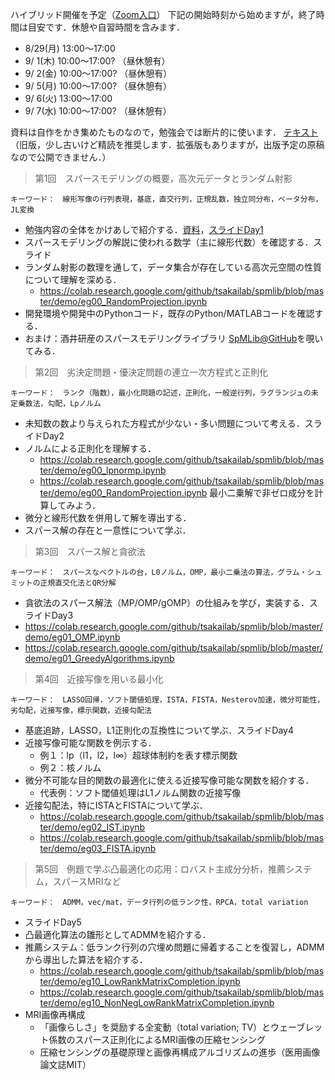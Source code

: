 ハイブリッド開催を予定（[Zoom入口](https://nagasaki-u-ac-jp.zoom.us/j/81437775298?pwd=S2ZZajZTbU1YQ0UxRkJOMDFuYmViZz09)）
下記の開始時刻から始めますが，終了時間は目安です．休憩や自習時間を含みます．
- 8/29(月) 13:00～17:00
- 9/ 1(木) 10:00～17:00? （昼休憩有）
- 9/ 2(金) 10:00～17:00? （昼休憩有）
- 9/ 5(月) 10:00～17:00? （昼休憩有）
- 9/ 6(火) 13:00～17:00
- 9/ 7(水) 10:00～17:00? （昼休憩有）

資料は自作をかき集めたものなので，勉強会では断片的に使います．
[テキスト](https://drive.google.com/file/d/0Bx4bEpaTSFcgWkRJWnl2WVNheVU)（旧版，少し古いけど精読を推奨します．拡張版もありますが，出版予定の原稿なので公開できません．）


> 第1回　スパースモデリングの概要，高次元データとランダム射影

    キーワード：　線形写像の行列表現，基底，直交行列，正規乱数，独立同分布，ベータ分布，JL変換
- 勉強内容の全体をかけあしで紹介する．[資料](https://drive.google.com/file/d/0Bx4bEpaTSFcgeU5LNW1rMUZMMDA)，[スライドDay1](slides/Day01.pdf)
- スパースモデリングの解説に使われる数学（主に線形代数）を確認する．スライド
- ランダム射影の数理を通して，データ集合が存在している高次元空間の性質について理解を深める．
  - https://colab.research.google.com/github/tsakailab/spmlib/blob/master/demo/eg00_RandomProjection.ipynb
- 開発環境や開発中のPythonコード，既存のPython/MATLABコードを確認する．
- おまけ：酒井研産のスパースモデリングライブラリ [SpMLib@GitHub](https://github.com/tsakailab/spmlib)を覗いてみる．


> 第2回　劣決定問題・優決定問題の連立一次方程式と正則化

    キーワード：　ランク（階数），最小化問題の記述，正則化，一般逆行列，ラグランジュの未定乗数法，勾配，Lpノルム
- 未知数の数より与えられた方程式が少ない・多い問題について考える．スライドDay2
- ノルムによる正則化を理解する．
  - https://colab.research.google.com/github/tsakailab/spmlib/blob/master/demo/eg00_lpnormp.ipynb
  - https://colab.research.google.com/github/tsakailab/spmlib/blob/master/demo/eg00_RandomProjection.ipynb 最小二乗解で非ゼロ成分を計算してみよう．
- 微分と線形代数を併用して解を導出する．
- スパース解の存在と一意性について学ぶ．


> 第3回　スパース解と貪欲法

    キーワード：　スパースなベクトルの台，L0ノルム，OMP，最小二乗法の算法，グラム・シュミットの正規直交化法とQR分解
- 貪欲法のスパース解法（MP/OMP/gOMP）の仕組みを学び，実装する．スライドDay3
- https://colab.research.google.com/github/tsakailab/spmlib/blob/master/demo/eg01_OMP.ipynb
- https://colab.research.google.com/github/tsakailab/spmlib/blob/master/demo/eg01_GreedyAlgorithms.ipynb


> 第4回　近接写像を用いる最小化

    キーワード：　LASSO回帰，ソフト閾値処理，ISTA，FISTA，Nesterov加速，微分可能性，劣勾配，近接写像，標示関数，近接勾配法
- 基底追跡，LASSO，L1正則化の互換性について学ぶ．スライドDay4
- 近接写像可能な関数を例示する．
  - 例１：lp（l1，l2，l∞）超球体制約を表す標示関数
  - 例２：核ノルム
- 微分不可能な目的関数の最適化に使える近接写像可能な関数を紹介する．
  - 代表例：ソフト閾値処理はL1ノルム関数の近接写像
- 近接勾配法，特にISTAとFISTAについて学ぶ．
  - https://colab.research.google.com/github/tsakailab/spmlib/blob/master/demo/eg02_IST.ipynb
  - https://colab.research.google.com/github/tsakailab/spmlib/blob/master/demo/eg03_FISTA.ipynb


> 第5回　例題で学ぶ凸最適化の応用：ロバスト主成分分析，推薦システム，スパースMRIなど

    キーワード：　ADMM，vec/mat，データ行列の低ランク性，RPCA，total variation
- スライドDay5
- 凸最適化算法の雛形としてADMMを紹介する．
- 推薦システム：低ランク行列の穴埋め問題に帰着することを復習し，ADMMから導出した算法を紹介する．
  - https://colab.research.google.com/github/tsakailab/spmlib/blob/master/demo/eg10_LowRankMatrixCompletion.ipynb
  - https://colab.research.google.com/github/tsakailab/spmlib/blob/master/demo/eg10_NonNegLowRankMatrixCompletion.ipynb
- MRI画像再構成
  - 「画像らしさ」を奨励する全変動（total variation; TV）とウェーブレット係数のスパース正則化によるMRI画像の圧縮センシング
  - 圧縮センシングの基礎原理と画像再構成アルゴリズムの進歩（医用画像論文誌MIT）
